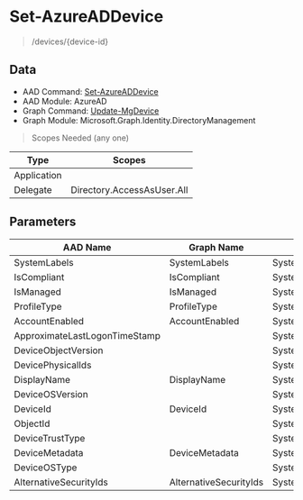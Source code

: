 # Set-AzureADDevice

> /devices/{device-id}

## Data

+ AAD Command: [Set-AzureADDevice](https://docs.microsoft.com/en-us/powershell/module/AzureAD/Set-AzureADDevice)
+ AAD Module: AzureAD
+ Graph Command: [Update-MgDevice](https://docs.microsoft.com/en-us/powershell/module/Microsoft.Graph.Identity.DirectoryManagement/Update-MgDevice)
+ Graph Module: Microsoft.Graph.Identity.DirectoryManagement

> Scopes Needed (any one)

|Type|Scopes|
|---|---|
|Application||
|Delegate|Directory.AccessAsUser.All|

## Parameters

|AAD Name|Graph Name|AAD Type|Graph Type|Infos|
|---|---|---|---|---|
|SystemLabels|SystemLabels|System.Collections.Generic.List/System.String|System.String[]||
|IsCompliant|IsCompliant|System.Nullable/System.Boolean|System.Management.Automation.SwitchParameter||
|IsManaged|IsManaged|System.Nullable/System.Boolean|System.Management.Automation.SwitchParameter||
|ProfileType|ProfileType|System.String|System.String||
|AccountEnabled|AccountEnabled|System.Nullable/System.Boolean|System.Management.Automation.SwitchParameter||
|ApproximateLastLogonTimeStamp||System.Nullable/System.DateTime|||
|DeviceObjectVersion||System.Nullable/System.Int32|||
|DevicePhysicalIds||System.Collections.Generic.List/System.String|||
|DisplayName|DisplayName|System.String|System.String||
|DeviceOSVersion||System.String|||
|DeviceId|DeviceId|System.String|System.String||
|ObjectId||System.String|||
|DeviceTrustType||System.String|||
|DeviceMetadata|DeviceMetadata|System.String|System.String||
|DeviceOSType||System.String|||
|AlternativeSecurityIds|AlternativeSecurityIds|System.Collections.Generic.List/Microsoft.Open.AzureAD.Model.AlternativeSecurityId|Microsoft.Graph.PowerShell.Models.IMicrosoftGraphAlternativeSecurityId[]||

